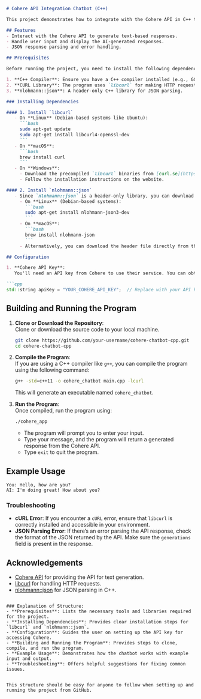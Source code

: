  

```markdown
# Cohere API Integration Chatbot (C++)

This project demonstrates how to integrate with the Cohere API in C++ to create a simple chatbot. The chatbot takes user input, sends it to the Cohere API, and displays the generated response. The program uses `libcurl` for making HTTP requests and `nlohmann::json` for parsing the JSON response from the API.

## Features
- Interact with the Cohere API to generate text-based responses.
- Handle user input and display the AI-generated responses.
- JSON response parsing and error handling.

## Prerequisites

Before running the project, you need to install the following dependencies:

1. **C++ Compiler**: Ensure you have a C++ compiler installed (e.g., GCC, Clang, or MSVC).
2. **CURL Library**: The program uses `libcurl` for making HTTP requests. You need to install it on your system.
3. **nlohmann::json**: A header-only C++ library for JSON parsing.

### Installing Dependencies

#### 1. Install `libcurl`
   - On **Linux** (Debian-based systems like Ubuntu):
     ```bash
     sudo apt-get update
     sudo apt-get install libcurl4-openssl-dev
     ```
   - On **macOS**:
     ```bash
     brew install curl
     ```
   - On **Windows**:
     - Download the precompiled `libcurl` binaries from [curl.se](https://curl.se/download.html).
     - Follow the installation instructions on the website.

#### 2. Install `nlohmann::json`
   - Since `nlohmann::json` is a header-only library, you can download the single header file or install it via a package manager:
     - On **Linux** (Debian-based systems):
       ```bash
       sudo apt-get install nlohmann-json3-dev
       ```
     - On **macOS**:
       ```bash
       brew install nlohmann-json
       ```
     - Alternatively, you can download the header file directly from the [nlohmann::json GitHub repository](https://github.com/nlohmann/json).

## Configuration

1. **Cohere API Key**:  
   You'll need an API key from Cohere to use their service. You can obtain it from the [Cohere API documentation](https://cohere.ai/). Replace the placeholder in the code with your own API key.

```cpp
std::string apiKey = "YOUR_COHERE_API_KEY";  // Replace with your API key
```

## Building and Running the Program

1. **Clone or Download the Repository**:  
   Clone or download the source code to your local machine.

   ```bash
   git clone https://github.com/your-username/cohere-chatbot-cpp.git
   cd cohere-chatbot-cpp
   ```

2. **Compile the Program**:  
   If you are using a C++ compiler like `g++`, you can compile the program using the following command:

   ```bash
   g++ -std=c++11 -o cohere_chatbot main.cpp -lcurl
   ```

   This will generate an executable named `cohere_chatbot`.

3. **Run the Program**:  
   Once compiled, run the program using:

   ```bash
   ./cohere_app
   ```

   - The program will prompt you to enter your input.
   - Type your message, and the program will return a generated response from the Cohere API.
   - Type `exit` to quit the program.

## Example Usage

```
You: Hello, how are you?
AI: I'm doing great! How about you?
```

### Troubleshooting

- **cURL Error**: If you encounter a `cURL` error, ensure that `libcurl` is correctly installed and accessible in your environment.
- **JSON Parsing Error**: If there’s an error parsing the API response, check the format of the JSON returned by the API. Make sure the `generations` field is present in the response.
 

## Acknowledgements

- [Cohere API](https://cohere.ai/) for providing the API for text generation.
- [libcurl](https://curl.se/libcurl/) for handling HTTP requests.
- [nlohmann::json](https://github.com/nlohmann/json) for JSON parsing in C++.
```

### Explanation of Structure:
- **Prerequisites**: Lists the necessary tools and libraries required for the project.
- **Installing Dependencies**: Provides clear installation steps for `libcurl` and `nlohmann::json`.
- **Configuration**: Guides the user on setting up the API key for accessing Cohere.
- **Building and Running the Program**: Provides steps to clone, compile, and run the program.
- **Example Usage**: Demonstrates how the chatbot works with example input and output.
- **Troubleshooting**: Offers helpful suggestions for fixing common issues.
 

This structure should be easy for anyone to follow when setting up and running the project from GitHub.
